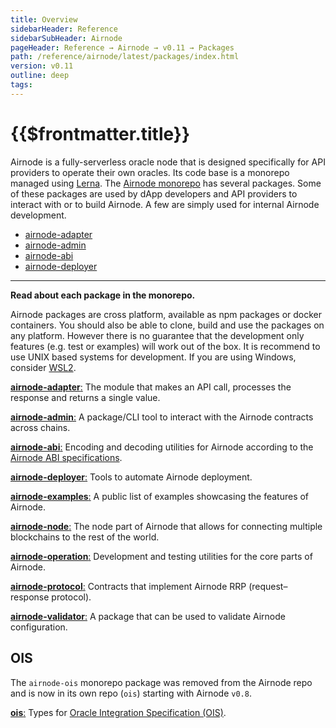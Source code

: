 ```yaml
---
title: Overview
sidebarHeader: Reference
sidebarSubHeader: Airnode
pageHeader: Reference → Airnode → v0.11 → Packages
path: /reference/airnode/latest/packages/index.html
version: v0.11
outline: deep
tags:
---
```


<VersionWarning/>

<PageHeader/>

<SearchHighlight/>

<FlexStartTag/>

# {{$frontmatter.title}}

Airnode is a fully-serverless oracle node that is designed specifically for API
providers to operate their own oracles. Its code base is a monorepo managed
using [Lerna](https://github.com/lerna/lerna). The
[Airnode monorepo](https://github.com/api3dao/airnode/tree/v0.11/packages) has
several packages. Some of these packages are used by dApp developers and API
providers to interact with or to build Airnode. A few are simply used for
internal Airnode development.

- [airnode-adapter](/reference/airnode/latest/packages/adapter.md)
- [airnode-admin](/reference/airnode/latest/packages/admin-cli.md)
- [airnode-abi](/reference/airnode/latest/packages/airnode-abi.md)
- [airnode-deployer](/reference/airnode/latest/packages/deployer.md)

---

**Read about each package in the monorepo.**

Airnode packages are cross platform, available as npm packages or docker
containers. You should also be able to clone, build and use the packages on any
platform. However there is no guarantee that the development only features (e.g.
test or examples) will work out of the box. It is recommend to use UNIX based
systems for development. If you are using Windows, consider
[WSL2](https://docs.microsoft.com/en-us/windows/wsl/install).

[**airnode-adapter**:](https://github.com/api3dao/airnode/tree/v0.11/packages/airnode-adapter)
The module that makes an API call, processes the response and returns a single
value.

[**airnode-admin**:](https://github.com/api3dao/airnode/tree/v0.11/packages/airnode-admin)
A package/CLI tool to interact with the Airnode contracts across chains.

[**airnode-abi**:](https://github.com/api3dao/airnode/tree/v0.11/packages/airnode-abi)
Encoding and decoding utilities for Airnode according to the
[Airnode ABI specifications](/reference/airnode/latest/specifications/airnode-abi.md).

[**airnode-deployer**:](https://github.com/api3dao/airnode/tree/v0.11/packages/airnode-deployer)
Tools to automate Airnode deployment.

[**airnode-examples**:](https://github.com/api3dao/airnode/tree/v0.11/packages/airnode-examples)
A public list of examples showcasing the features of Airnode.

[**airnode-node**:](https://github.com/api3dao/airnode/tree/v0.11/packages/airnode-node)
The node part of Airnode that allows for connecting multiple blockchains to the
rest of the world.

[**airnode-operation**:](https://github.com/api3dao/airnode/tree/v0.11/packages/airnode-operation)
Development and testing utilities for the core parts of Airnode.

[**airnode-protocol**:](https://github.com/api3dao/airnode/tree/v0.11/packages/airnode-protocol)
Contracts that implement Airnode RRP (request–response protocol).

[**airnode-validator**:](https://github.com/api3dao/airnode/tree/v0.11/packages/airnode-validator)
A package that can be used to validate Airnode configuration.

## OIS

The `airnode-ois` monorepo package was removed from the Airnode repo and is now
in its own repo (`ois`) starting with Airnode `v0.8`.

[**ois**:](https://github.com/api3dao/ois/tree/v2.0.0) Types for
[Oracle Integration Specification (OIS)](/reference/ois/latest/specification.md).

<FlexEndTag/>
